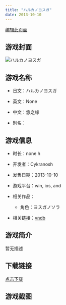 ```yaml
---
title: "ハルカノヨスガ"
date: 2013-10-10
---
```

[编辑此页面](https://github.com/ACG-3/ADV3-source/blob/main/source/_posts/%E3%83%8F%E3%83%AB%E3%82%AB%E3%83%8E%E3%83%A8%E3%82%B9%E3%82%AC.md)

## 游戏封面

![ハルカノヨスガ](https%3A//pan.timero.xyz/onedrive/img_lib_001/%E3%83%8F%E3%83%AB%E3%82%AB%E3%83%8E%E3%83%A8%E3%82%B9%E3%82%AC_cover.avif)


## 游戏名称

- 日文：ハルカノヨスガ
- 英文：None
- 中文：悠之缘

- 别名：


## 游戏信息

- 时长：none h
- 开发者：Cykranosh
- 发售日期：2013-10-10
- 游戏平台：win, ios, and
- 相关作品：
   - 角色：ヨスガノソラ

- 相关链接：[vndb](https://vndb.org/v14389)


## 游戏简介

暂无描述


## 下载链接

[点击下载](https://pan.timero.xyz/onedrive/adv_lib_001/%E3%83%8F%E3%83%AB%E3%82%AB%E3%83%8E%E3%83%A8%E3%82%B9%E3%82%AC)


## 游戏截图


